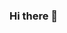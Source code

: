 ### Hi there 👋

<!--
**davidn-github/davidn-github** is a ✨ _special_ ✨ repository because its `README.md` (this file) appears on your GitHub profile.

Here are some ideas to get you started:

- 🔭 I’m currently working on optimizing digitial transformation technology 
- 🌱 I’m currently learning github, value streams, terraform
- 👯 I’m looking to collaborate on anything interesting

**Professional Summary
Results-driven IT leader with a proven track record of spearheading cross-functional teams to deliver innovative solutions and optimize operational efficiency. Proficient in IT strategy development, digital transformation, project management, and team leadership. Advocate of Platform as a Product, DevOps, Infrastructure as Code, Agile methodologies, and continuous improvement strategies to drive IT as a value stream.

**Work Experience:
Director of IT - North America
Ballys Interactive, Remote | Oct 2022 - Sep 2023
- Led North American IT operations, overseeing Production Engineering, Enterprise IT, and Service Delivery teams. 
- Responsible for Harmonizing North American policy, process and ways of working with Global IT standards.

**Director of Information Technology
Ballys Interactive, Vancouver | May 2021 - Oct 2022
- Managed IT services supporting the BetWorks Sports Wagering platform across 7 US States for 5 clients.
- Orchestrated successful system integration utilizing an event driven architecture with teams across North America and the UK within aggressive timelines.
- Drove digital transformation initiatives, including Agile, DevOps, Automation, and Infrastructure as Code strategies, resulting in the migration of workloads to Kubernetes.

**Director of Information Technology 
Bet.Works, Vancouver | Dec 2020 - May 2021
Expanded IT department from 5 to 18 employees.
- Implemented standardized processes, standards, and procedures to ensure regulatory compliance and organizational efficiency.
- Established KPI metrics for tracking success and hiring across IT departments.

**Director of Information Technology 
Firefly Software, Vancouver | Aug 2017 - Dec 2020
- Oversaw technology stack and optimized operational performance.

**Infrastructure Manager
Alea Software, Vancouver | Aug 2016 - Aug 2017
- Responsible for the overall technology stack, and all resources that managed it. 

**IT Project Manager
Alea Software, Vancouver | Aug 2015 - Aug 2016 
- Collaborated with diverse stakeholder groups to plan, prioritize, and execute IT projects.
- Owned annual CapEx budget to ensure alignment of IT initiatives with business goals.

**Product Owner
Alea Software, Vancouver | Nov 2010 - Aug 2016
- Prioritized and released working software frequently to deliver value to the business.
- Managed software delivery for Data Warehouse, Mobile Games, and E-Commerce product teams.
